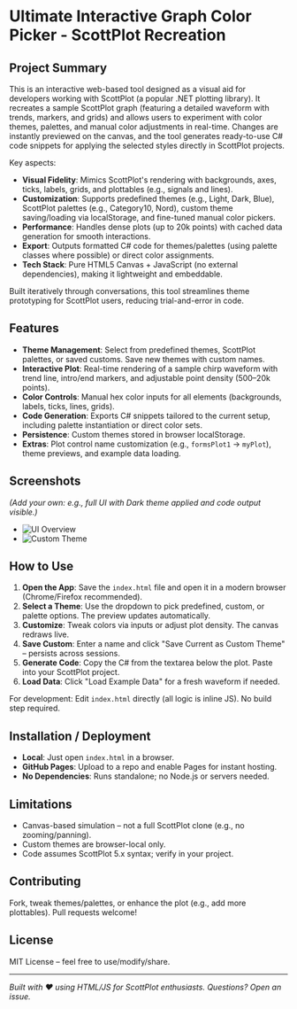 # Ultimate Interactive Graph Color Picker - ScottPlot Recreation

## Project Summary

This is an interactive web-based tool designed as a visual aid for developers working with ScottPlot (a popular .NET plotting library). It recreates a sample ScottPlot graph (featuring a detailed waveform with trends, markers, and grids) and allows users to experiment with color themes, palettes, and manual color adjustments in real-time. Changes are instantly previewed on the canvas, and the tool generates ready-to-use C# code snippets for applying the selected styles directly in ScottPlot projects. 

Key aspects:
- **Visual Fidelity**: Mimics ScottPlot's rendering with backgrounds, axes, ticks, labels, grids, and plottables (e.g., signals and lines).
- **Customization**: Supports predefined themes (e.g., Light, Dark, Blue), ScottPlot palettes (e.g., Category10, Nord), custom theme saving/loading via localStorage, and fine-tuned manual color pickers.
- **Performance**: Handles dense plots (up to 20k points) with cached data generation for smooth interactions.
- **Export**: Outputs formatted C# code for themes/palettes (using palette classes where possible) or direct color assignments.
- **Tech Stack**: Pure HTML5 Canvas + JavaScript (no external dependencies), making it lightweight and embeddable.

Built iteratively through conversations, this tool streamlines theme prototyping for ScottPlot users, reducing trial-and-error in code.

## Features
- **Theme Management**: Select from predefined themes, ScottPlot palettes, or saved customs. Save new themes with custom names.
- **Interactive Plot**: Real-time rendering of a sample chirp waveform with trend line, intro/end markers, and adjustable point density (500–20k points).
- **Color Controls**: Manual hex color inputs for all elements (backgrounds, labels, ticks, lines, grids).
- **Code Generation**: Exports C# snippets tailored to the current setup, including palette instantiation or direct color sets.
- **Persistence**: Custom themes stored in browser localStorage.
- **Extras**: Plot control name customization (e.g., `formsPlot1` → `myPlot`), theme previews, and example data loading.

## Screenshots
*(Add your own: e.g., full UI with Dark theme applied and code output visible.)*

- ![UI Overview](screenshots/ui-overview.png)
- ![Custom Theme](screenshots/custom-theme.png)

## How to Use
1. **Open the App**: Save the `index.html` file and open it in a modern browser (Chrome/Firefox recommended).
2. **Select a Theme**: Use the dropdown to pick predefined, custom, or palette options. The preview updates automatically.
3. **Customize**: Tweak colors via inputs or adjust plot density. The canvas redraws live.
4. **Save Custom**: Enter a name and click "Save Current as Custom Theme" – persists across sessions.
5. **Generate Code**: Copy the C# from the textarea below the plot. Paste into your ScottPlot project.
6. **Load Data**: Click "Load Example Data" for a fresh waveform if needed.

For development: Edit `index.html` directly (all logic is inline JS). No build step required.

## Installation / Deployment
- **Local**: Just open `index.html` in a browser.
- **GitHub Pages**: Upload to a repo and enable Pages for instant hosting.
- **No Dependencies**: Runs standalone; no Node.js or servers needed.

## Limitations
- Canvas-based simulation – not a full ScottPlot clone (e.g., no zooming/panning).
- Custom themes are browser-local only.
- Code assumes ScottPlot 5.x syntax; verify in your project.

## Contributing
Fork, tweak themes/palettes, or enhance the plot (e.g., add more plottables). Pull requests welcome!

## License
MIT License – feel free to use/modify/share.

---

*Built with ❤️ using HTML/JS for ScottPlot enthusiasts. Questions? Open an issue.*
